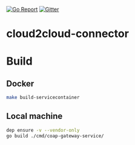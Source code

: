 [![Go Report](https://goreportcard.com/badge/github.com/go-ocf/cloud/cloud2cloud-connector)](https://goreportcard.com/report/github.com/go-ocf/cloud/cloud2cloud-connector)
[![Gitter](https://badges.gitter.im/ocfcloud/Lobby.svg)](https://gitter.im/ocfcloud/Lobby?utm_source=badge&utm_medium=badge&utm_campaign=pr-badge)

# cloud2cloud-connector

# Build

## Docker

```sh
make build-servicecontainer
```
## Local machine

```sh
dep ensure -v --vendor-only
go build ./cmd/coap-gateway-service/
```